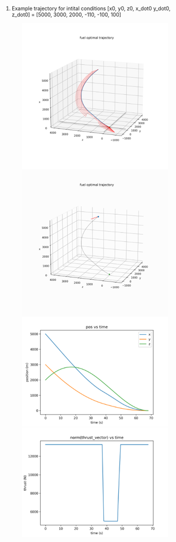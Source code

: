 1. Example trajectory for intital conditions [x0, y0, z0, x_dot0 y_dot0, z_dot0] = [5000, 3000, 2000, -110, -100, 100] 
<div style="text-align: center;">
  <img src="images/trajectory.png" alt="trajectory" width="400" />
  <img src="images/animation.gif" alt="animation" width="400" />
</div>

<div style="text-align: center;">
  <img src="images/position.png" alt="position" width="400" />
  <img src="images/throttle.png" alt="throttle" width="400" />
</div>
